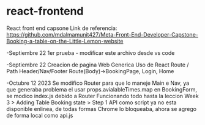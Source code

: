 # react-frontend
React front end capsone
Link de referencia:
https://github.com/mdalmamunit427/Meta-Front-End-Developer-Capstone-Booking-a-table-on-the-Little-Lemon-website

-Septiembre 22
1er prueba - modificar este archivo desde vs code

-Septiembre 22
    Creacion de pagina Web Generica
        Uso de React Route / Path
        Header/Nav/Footer
        Route(Body)->BookingPage, Login, Home

-Octubre 12 2023
    Se modifico Router para que lo maneje Main e Nav, ya que generaba problema el usar props.avialableTimes.map en BookingForm, se modico index.js debido a Router
    Funcionando todo hasta la leccion Week 3 > Adding Table Booking state > Step 1
    API como script ya no esta disponible enlinea, de todas formas Chrome lo bloqueaba, ahora se agrego de forma local como api.js